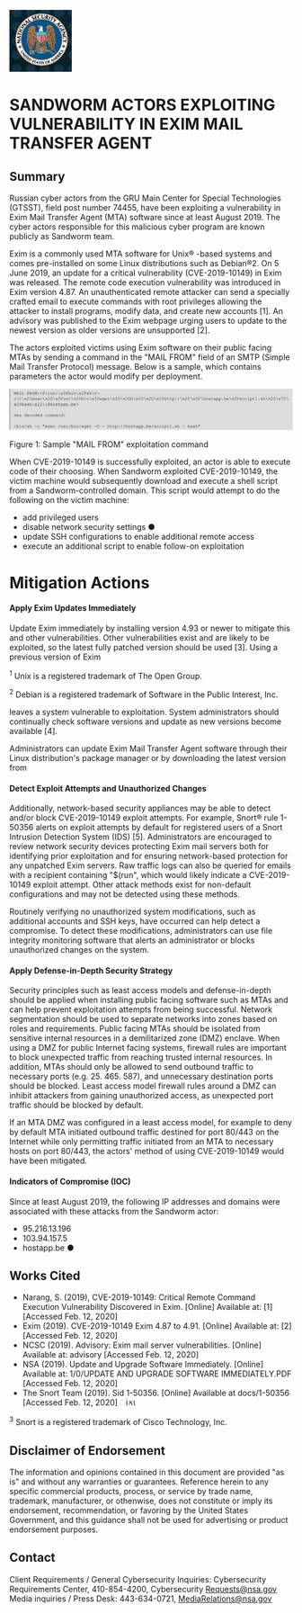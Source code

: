 ![](_page_0_Picture_0.jpeg)

# SANDWORM ACTORS EXPLOITING VULNERABILITY IN EXIM MAIL TRANSFER AGENT

## Summary

Russian cyber actors from the GRU Main Center for Special Technologies (GTSST), field post number 74455, have been exploiting a vulnerability in Exim Mail Transfer Agent (MTA) software since at least August 2019. The cyber actors responsible for this malicious cyber program are known publicly as Sandworm team.

Exim is a commonly used MTA software for Unix® -based systems and comes pre-installed on some Linux distributions such as Debian®2. On 5 June 2019, an update for a critical vulnerability (CVE-2019-10149) in Exim was released. The remote code execution vulnerability was introduced in Exim version 4.87. An unauthenticated remote attacker can send a specially crafted email to execute commands with root privileges allowing the attacker to install programs, modify data, and create new accounts [1]. An advisory was published to the Exim webpage urging users to update to the newest version as older versions are unsupported [2].

The actors exploited victims using Exim software on their public facing MTAs by sending a command in the "MAIL FROM" field of an SMTP (Simple Mail Transfer Protocol) message. Below is a sample, which contains parameters the actor would modify per deployment.

![](_page_0_Figure_7.jpeg)

Figure 1: Sample "MAIL FROM" exploitation command

When CVE-2019-10149 is successfully exploited, an actor is able to execute code of their choosing. When Sandworm exploited CVE-2019-10149, the victim machine would subsequently download and execute a shell script from a Sandworm-controlled domain. This script would attempt to do the following on the victim machine:

- add privileged users
- disable network security settings ●
- update SSH configurations to enable additional remote access
- execute an additional script to enable follow-on exploitation

# Mitigation Actions

#### Apply Exim Updates Immediately

Update Exim immediately by installing version 4.93 or newer to mitigate this and other vulnerabilities. Other vulnerabilities exist and are likely to be exploited, so the latest fully patched version should be used [3]. Using a previous version of Exim

<sup>1</sup> Unix is a registered trademark of The Open Group.

<sup>2</sup> Debian is a registered trademark of Software in the Public Interest, Inc.

leaves a system vulnerable to exploitation. System administrators should continually check software versions and update as new versions become available [4].

Administrators can update Exim Mail Transfer Agent software through their Linux distribution's package manager or by downloading the latest version from 

#### Detect Exploit Attempts and Unauthorized Changes

Additionally, network-based security appliances may be able to detect and/or block CVE-2019-10149 exploit attempts. For example, Snort® rule 1-50356 alerts on exploit attempts by default for registered users of a Snort Intrusion Detection System (IDS) [5]. Administrators are encouraged to review network security devices protecting Exim mail servers both for identifying prior exploitation and for ensuring network-based protection for any unpatched Exim servers. Raw traffic logs can also be queried for emails with a recipient containing "$(run", which would likely indicate a CVE-2019-10149 exploit attempt. Other attack methods exist for non-default configurations and may not be detected using these methods.

Routinely verifying no unauthorized system modifications, such as additional accounts and SSH keys, have occurred can help detect a compromise. To detect these modifications, administrators can use file integrity monitoring software that alerts an administrator or blocks unauthorized changes on the system.

#### Apply Defense-in-Depth Security Strategy

Security principles such as least access models and defense-in-depth should be applied when installing public facing software such as MTAs and can help prevent exploitation attempts from being successful. Network segmentation should be used to separate networks into zones based on roles and requirements. Public facing MTAs should be isolated from sensitive internal resources in a demilitarized zone (DMZ) enclave. When using a DMZ for public Internet facing systems, firewall rules are important to block unexpected traffic from reaching trusted internal resources. In addition, MTAs should only be allowed to send outbound traffic to necessary ports (e.g. 25. 465. 587), and unnecessary destination ports should be blocked. Least access model firewall rules around a DMZ can inhibit attackers from gaining unauthorized access, as unexpected port traffic should be blocked by default.

If an MTA DMZ was configured in a least access model, for example to deny by default MTA initiated outbound traffic destined for port 80/443 on the Internet while only permitting traffic initiated from an MTA to necessary hosts on port 80/443, the actors' method of using CVE-2019-10149 would have been mitigated.

#### Indicators of Compromise (IOC)

Since at least August 2019, the following IP addresses and domains were associated with these attacks from the Sandworm actor:

- 95.216.13.196
- 103.94.157.5
- hostapp.be ●

## Works Cited

- Narang, S. (2019), CVE-2019-10149: Critical Remote Command Execution Vulnerability Discovered in Exim. [Online] Available at: [1]  [Accessed Feb. 12, 2020]
- Exim (2019). CVE-2019-10149 Exim 4.87 to 4.91. [Online] Available at:  [2] [Accessed Feb. 12, 2020]
- NCSC (2019). Advisory: Exim mail server vulnerabilities. [Online] Available at:  advisory [Accessed Feb. 12, 2020]
- NSA (2019). Update and Upgrade Software Immediately. [Online] Available at:  1/0/UPDATE AND UPGRADE SOFTWARE IMMEDIATELY.PDF [Accessed Feb. 12, 2020]
- The Snort Team (2019). Sid 1-50356. [Online] Available at  docs/1-50356 [Accessed Feb. 12, 2020] ાંકા

<sup>3</sup> Snort is a registered trademark of Cisco Technology, Inc.

## Disclaimer of Endorsement

The information and opinions contained in this document are provided "as is" and without any warranties or guarantees. Reference herein to any specific commercial products, process, or service by trade name, trademark, manufacturer, or othenwise, does not constitute or imply its endorsement, recommendation, or favoring by the United States Government, and this guidance shall not be used for advertising or product endorsement purposes.

## Contact

Client Requirements / General Cybersecurity Inquiries: Cybersecurity Requirements Center, 410-854-4200, Cybersecurity Requests@nsa.gov Media inquiries / Press Desk: 443-634-0721, MediaRelations@nsa.gov

